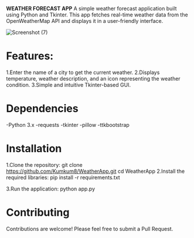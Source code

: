 **WEATHER FORECAST APP**
A simple weather forecast application built using Python and Tkinter. This app fetches real-time weather data from the OpenWeatherMap API
and displays it in a user-friendly interface.

![Screenshot (7)](https://github.com/Kumkum8/WeatherApp/assets/168075249/b5f7c086-e1c5-4dfc-acf0-674c3b4be19d)


# Features:
1.Enter the name of a city to get the current weather.
2.Displays temperature, weather description, and an icon representing the weather condition.
3.Simple and intuitive Tkinter-based GUI.

# Dependencies
-Python 3.x
-requests
-tkinter
-pillow
-ttkbootstrap

# Installation
1.Clone the repository:
   git clone https://github.com/Kumkum8/WeatherApp.git
   cd WeatherApp
2.Install the required libraries:
   pip install -r requirements.txt

3.Run the application:
   python app.py

# Contributing
Contributions are welcome! Please feel free to submit a Pull Request.
